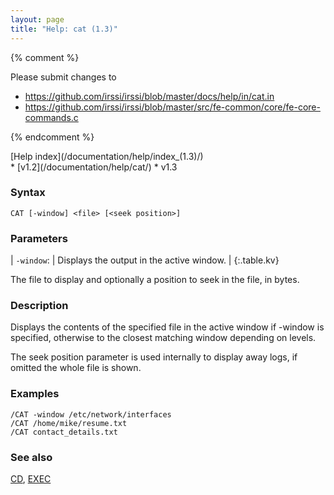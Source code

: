 ```yaml
---
layout: page
title: "Help: cat (1.3)"
---
```


{% comment %}

Please submit changes to
- https://github.com/irssi/irssi/blob/master/docs/help/in/cat.in
- https://github.com/irssi/irssi/blob/master/src/fe-common/core/fe-core-commands.c


{% endcomment %}
<nav markdown="1">
[Help index](/documentation/help/index_(1.3)/)
</nav>

<div markdown="1" class="version">
* [v1.2](/documentation/help/cat/)
* v1.3
</div>

### Syntax ###

<div class="highlight irssisyntax"><pre style="\-\-cmdlen:3ch"><code><span class="synB">CAT</span> <span class="syn10">[<span class="syn">-window</span>]</span> <span class="synB05">&lt;file></span> <span class="syn10">[<span class="syn09">&lt;seek position></span>]</span></code></pre></div>



### Parameters ###


| `-window`: |             Displays the output in the active window. |
{:.table.kv}

The file to display and optionally a position to seek in the file,
in bytes.

### Description ###

Displays the contents of the specified file in the active window if -window
is specified, otherwise to the closest matching window depending on levels.

The seek position parameter is used internally to display away logs, if
omitted the whole file is shown.

### Examples ###

    /CAT -window /etc/network/interfaces
    /CAT /home/mike/resume.txt
    /CAT contact_details.txt

### See also ###
[CD](/documentation/help/cd/), [EXEC](/documentation/help/exec/)

